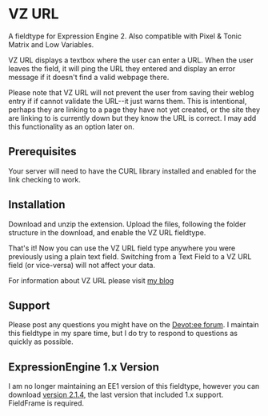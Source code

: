 VZ URL
======

A fieldtype for Expression Engine 2. Also compatible with Pixel & Tonic Matrix and Low Variables.

VZ URL displays a textbox where the user can enter a URL. When the user leaves the field, it will ping the URL they entered and display an error message if it doesn't find a valid webpage there.

Please note that VZ URL will not prevent the user from saving their weblog entry if if cannot validate the URL--it just warns them. This is intentional, perhaps they are linking to a page they have not yet created, or the site they are linking to is currently down but they know the URL is correct. I may add this functionality as an option later on.

Prerequisites
-------------

Your server will need to have the CURL library installed and enabled for the link checking to work.

Installation
------------

Download and unzip the extension. Upload the files, following the folder structure in the download, and enable the VZ URL fieldtype.

That's it! Now you can use the VZ URL field type anywhere you were previously using a plain text field. Switching from a Text Field to a VZ URL field (or vice-versa) will not affect your data.

For information about VZ URL please visit [my blog](http://elivz.com/blog/single/vz_url_extension/)

Support
-------

Please post any questions you might have on the [Devot:ee forum](http://devot-ee.com/add-ons/support/vz-url-extension/viewforum/863). I maintain this fieldtype in my spare time, but I do try to respond to questions as quickly as possible.

ExpressionEngine 1.x Version
----------------------------

I am no longer maintaining an EE1 version of this fieldtype, however you can download [version 2.1.4](https://github.com/elivz/vz_url/zipball/v2.1.4), the last version that included 1.x support. FieldFrame is required.
